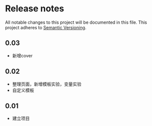 # Release notes

All notable changes to this project will be documented in this file.
This project adheres to [Semantic Versioning](http://semver.org/).

## 0.03

- 新增cover

## 0.02

- 整理页面，新增模板实验，变量实验
- 自定义模板

## 0.01

- 建立项目
